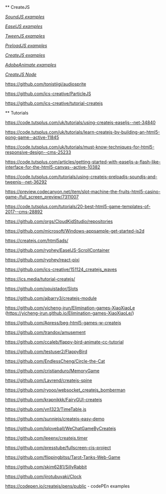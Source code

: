 ** CreateJS


*[SoundJS examples](https://github.com/CreateJS/SoundJS)*

*[EaselJS examples](https://github.com/CreateJS/EaselJS)*

*[TweenJS examples](https://github.com/CreateJS/TweenJS)*

*[PreloadJS examples](https://github.com/CreateJS/PreloadJS)*

*[CreateJS examples](https://github.com/CreateJS/CreateJS)*

*[AdobeAnimate examples](https://github.com/CreateJS/AdobeAnimateDemo)*

*[CreateJS Node](https://github.com/CreateJS/EaselJS-NodeJS)*

https://github.com/tonistiigi/audiosprite

https://github.com/ics-creative/ParticleJS

https://github.com/ics-creative/tutorial-createjs

** Tutorials

https://code.tutsplus.com/uk/tutorials/using-createjs-easeljs--net-34840

https://code.tutsplus.com/uk/tutorials/learn-createjs-by-building-an-html5-pong-game--active-11845

https://code.tutsplus.com/uk/tutorials/must-know-techniques-for-html5-responsive-design--cms-25233

https://code.tutsplus.com/articles/getting-started-with-easeljs-a-flash-like-interface-for-the-html5-canvas--active-10382

https://code.tutsplus.com/tutorials/using-createjs-preloadjs-soundjs-and-tweenjs--net-36292

https://preview.codecanyon.net/item/slot-machine-the-fruits-html5-casino-game-/full_screen_preview/7311007

https://code.tutsplus.com/tutorials/20-best-html5-game-templates-of-2017--cms-28892

https://github.com/orgs/CloudKidStudio/repositories

https://github.com/microsoft/Windows-appsample-get-started-js2d

https://createjs.com/html5ads/

https://github.com/ryohey/EaselJS-ScrollContainer

https://github.com/ryohey/react-pixi

https://github.com/ics-creative/151124_createjs_waves

https://ics.media/tutorial-createjs/

https://github.com/oquistador/Slots

https://github.com/ajbarry3/createjs-module

https://github.com/yicheng-irun/Elimination-games-XiaoXiaoLe (https://yicheng-irun.github.io/Elimination-games-XiaoXiaoLe/)

https://github.com/Apress/beg-html5-games-w-createjs

https://github.com/trandox/amusement

https://github.com/ccaleb/flappy-bird-animate-cc-tutorial

https://github.com/testuser2/FlappyBird

https://github.com/EndlessCheng/Circle-the-Cat

https://github.com/cristianduro/MemoryGame

https://github.com/Lavrend/createjs-spine

https://github.com/ryooo/websocket_createjs_bomberman

https://github.com/krapnikkk/FairyGUI-createjs

https://github.com/yn1323/TimeTable.js

https://github.com/sunniejs/createjs-easy-demo

https://github.com/lqloveball/WeChatGameByCreatejs

https://github.com/leeenx/createjs.timer

https://github.com/presstube/fullscreen-cjs-project

https://github.com/flippingbitss/Tarot-Tanks-Web-Game

https://github.com/skim6281/SillyRabbit

https://github.com/jirotubuyaki/Clock

https://codepen.io/createjs/pens/public - codePEn examples